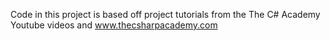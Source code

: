 Code in this project is based off project tutorials from the The C# Academy Youtube videos
and www.thecsharpacademy.com
